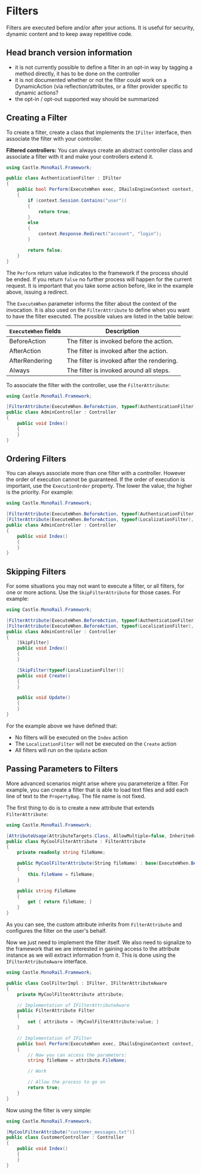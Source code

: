 # Filters

Filters are executed before and/or after your actions. It is useful for security, dynamic content and to keep away repetitive code.

## Head branch version information

* it is not currently possible to define a filter in an opt-in way by tagging a method directly, it has to be done on the controller
* it is not documented whether or not the filter could work on a DynamicAction (via reflection/attributes, or a filter provider specific to dynamic actions?
* the opt-in / opt-out supported way should be summarized

## Creating a Filter

To create a filter, create a class that implements the `IFilter` interface, then associate the filter with your controller.

**Filtered controllers:** You can always create an abstract controller class and associate a filter with it and make your controllers extend it.

```csharp
using Castle.MonoRail.Framework;

public class AuthenticationFilter : IFilter
{
    public bool Perform(ExecuteWhen exec, IRailsEngineContext context, Controller controller)
    {
        if (context.Session.Contains("user"))
        {
            return true;
        }
        else
        {
            context.Response.Redirect("account", "login");
        }

        return false;
    }
}
```

The `Perform` return value indicates to the framework if the process should be ended. If you return `false` no further process will happen for the current request. It is important that you take some action before, like in the example above, issuing a redirect.

The `ExecuteWhen` parameter informs the filter about the context of the invocation. It is also used on the `FilterAttribute` to define when you want to have the filter executed. The possible values are listed in the table below:

`ExecuteWhen` fields | Description
---------------------|------------
BeforeAction | The filter is invoked before the action.
AfterAction | The filter is invoked after the action.
AfterRendering | The filter is invoked after the rendering.
Always | The filter is invoked around all steps.

To associate the filter with the controller, use the `FilterAttribute`:

```csharp
using Castle.MonoRail.Framework;

[FilterAttribute(ExecuteWhen.BeforeAction, typeof(AuthenticationFilter))]
public class AdminController : Controller
{
    public void Index()
    {
    }
}
```

## Ordering Filters

You can always associate more than one filter with a controller. However the order of execution cannot be guaranteed. If the order of execution is important, use the `ExecutionOrder` property. The lower the value, the higher is the priority. For example:

```csharp
using Castle.MonoRail.Framework;

[FilterAttribute(ExecuteWhen.BeforeAction, typeof(AuthenticationFilter), ExecutionOrder=0)]
[FilterAttribute(ExecuteWhen.BeforeAction, typeof(LocalizationFilter), ExecutionOrder=1)]
public class AdminController : Controller
{
    public void Index()
    {
    }
}
```

## Skipping Filters

For some situations you may not want to execute a filter, or all filters, for one or more actions. Use the `SkipFilterAttribute` for those cases. For example:

```csharp
using Castle.MonoRail.Framework;

[FilterAttribute(ExecuteWhen.BeforeAction, typeof(AuthenticationFilter), ExecutionOrder=0)]
[FilterAttribute(ExecuteWhen.BeforeAction, typeof(LocalizationFilter), ExecutionOrder=1)]
public class AdminController : Controller
{
    [SkipFilter]
    public void Index()
    {
    }

    [SkipFilter(typeof(LocalizationFilter))]
    public void Create()
    {
    }

    public void Update()
    {
    }
}
```

For the example above we have defined that:

* No filters will be executed on the `Index` action
* The `LocalizationFilter` will not be executed on the `Create` action
* All filters will run on the `Update` action

## Passing Parameters to Filters

More advanced scenarios might arise where you parameterize a filter. For example, you can create a filter that is able to load text files and add each line of text to the `PropertyBag`. The file name is not fixed.

The first thing to do is to create a new attribute that extends `FilterAttribute`:

```csharp
using Castle.MonoRail.Framework;

[AttributeUsage(AttributeTargets.Class, AllowMultiple=false, Inherited=true), Serializable]
public class MyCoolFilterAttribute : FilterAttribute
{
    private readonly string fileName;

    public MyCoolFilterAttribute(String fileName) : base(ExecuteWhen.BeforeAction, typeof(CoolFilterImpl))
    {
        this.fileName = fileName;
    }

    public string FileName
    {
        get { return fileName; }
    }
}
```

As you can see, the custom attribute inherits from `FilterAttribute` and configures the filter on the user's behalf.

Now we just need to implement the filter itself. We also need to signalize to the framework that we are interested in gaining access to the attribute instance as we will extract information from it. This is done using the `IFilterAttributeAware` interface.

```csharp
using Castle.MonoRail.Framework;

public class CoolFilterImpl : IFilter, IFilterAttributeAware
{
    private MyCoolFilterAttribute attribute;

    // Implementation of IFilterAttributeAware
    public FilterAttribute Filter
    {
        set { attribute = (MyCoolFilterAttribute)value; }
    }

    // Implementation of IFilter
    public bool Perform(ExecuteWhen exec, IRailsEngineContext context, Controller controller)
    {
        // Now you can access the parameters:
        string fileName = attribute.FileName;

        // Work

        // Allow the process to go on
        return true;
    }
}
```

Now using the filter is very simple:

```csharp
using Castle.MonoRail.Framework;

[MyCoolFilterAttribute("customer_messages.txt")]
public class CustomerController : Controller
{
    public void Index()
    {
    }
}
```